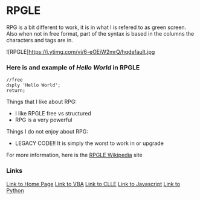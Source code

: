# RPGLE

RPG is a bit different to work, it is in what I is refered to as green screen. Also when not in free format, part of the syntax is based in the columns the characters and tags are in.

![RPGLE]https://i.ytimg.com/vi/6-eOEiW2mrQ/hqdefault.jpg

### Here is and example of _Hello World_ in RPGLE
```
//free
dsply 'Hello World';
return;
```

Things that I like about RPG: 
* I like RPGLE free vs structured
* RPG is a very powerful

Things I do not enjoy about RPG:
* LEGACY CODE!! It is simply the worst to work in or upgrade

For more information, here is the  [RPGLE Wikipedia](https://en.wikipedia.org/wiki/IBM_RPG) site

### Links
[Link to Home Page](https://github.com/Dwalden2021/My_Project/blob/main/README.md)
[Link to VBA](https://github.com/Dwalden2021/My_Project/blob/main/VBA.md)
[Link to CLLE](https://github.com/Dwalden2021/My_Project/blob/main/CLLE.md)
[Link to Javascript](https://github.com/Dwalden2021/My_Project/blob/main/JavaScript.md)
[Link to Python](https://github.com/Dwalden2021/My_Project/blob/main/Python.md)

